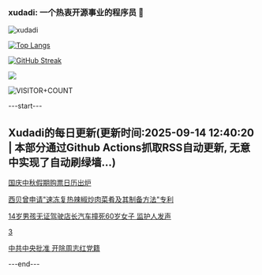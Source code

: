 ### xudadi: 一个热衷开源事业的程序员 👋

![xudadi](https://github-readme-stats-git-masterorgs-github-readme-stats-team.vercel.app/api?username=xudadi)

[![Top Langs](https://github-readme-stats.vercel.app/api/top-langs/?username=xudadi)](https://github.com/anuraghazra/github-readme-stats)

[![GitHub Streak](https://streak-stats.demolab.com?user=xudadi&locale=zh_Hans)](https://git.io/streak-stats)

![](https://raw.githubusercontent.com/xudadi/xudadi/main/assets/github-contribution-grid-snake.svg)

![VISITOR+COUNT](https://komarev.com/ghpvc/?username=xudadi&label=VISITOR+COUNT)


---start---

## Xudadi的每日更新(更新时间:2025-09-14 12:40:20 | 本部分通过Github Actions抓取RSS自动更新, 无意中实现了自动刷绿墙...)

[国庆中秋假期购票日历出炉](https://m.163.com/news/article/K9DE9J4C0001899O.html)

[西贝曾申请"速冻复热辣椒炒肉菜肴及其制备方法"专利](https://m.163.com/news/article/K9BQK2DV0534P59R.html)

[14岁男孩无证驾驶店长汽车撞死60岁女子 监护人发声](https://m.163.com/news/article/K9C9259G05345ARG.html)

[3](https://m.163.com/touch/news/sub/domestic)

[中共中央批准 开除周志红党籍](https://m.163.com/news/article/K9CCESAO0530M570.html)

---end---
